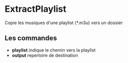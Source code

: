 # ExtractPlaylist

Copie les musiques d'une playlist (*.m3u) vers un dossier

## Les commandes
- __playlist__ indique le chemin vers la playlist
- __output__ repertoire de destination
